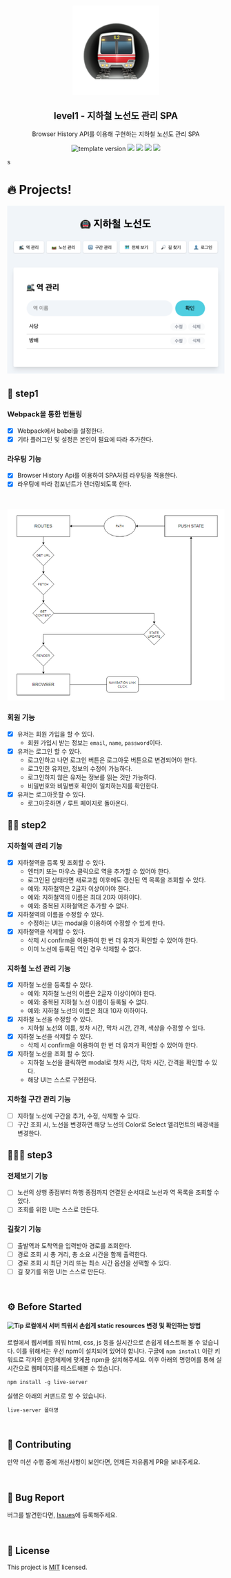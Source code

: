 <p align="middle" >
  <img width="200px;" src="./src/images/subway_emoji.png"/>
</p>
<h2 align="middle">level1 - 지하철 노선도 관리 SPA</h2>
<p align="middle">Browser History API를 이용해 구현하는 지하철 노선도 관리 SPA</p>
<p align="middle">
  <img src="https://img.shields.io/badge/version-1.0.0-blue?style=flat-square" alt="template version"/>
  <img src="https://img.shields.io/badge/language-html-red.svg?style=flat-square"/>
  <img src="https://img.shields.io/badge/language-css-blue.svg?style=flat-square"/>
  <img src="https://img.shields.io/badge/language-js-yellow.svg?style=flat-square"/>
  <img src="https://img.shields.io/badge/license-MIT-brightgreen.svg?style=flat-square"/>
</p>s

# 🔥 Projects!

<p align="middle">
  <img src="./images/readme/subway_app_preview.png">
</p>

## 🎯 step1

### Webpack을 통한 번들링

- [x] Webpack에서 babel을 설정한다.
- [x] 기타 플러그인 및 설정은 본인이 필요에 따라 추가한다.

### 라우팅 기능

- [x] Browser History Api를 이용하여 SPA처럼 라우팅을 적용한다.
- [x] 라우팅에 따라 컴포넌트가 렌더링되도록 한다.

<br><br>
<img src="./images/readme/subway_routing.png">

### 회원 기능

- [x] 유저는 회원 가입을 할 수 있다.
  - 회원 가입시 받는 정보는 `email`, `name`, `password`이다.
- [x] 유저는 로그인 할 수 있다.
  - 로그인하고 나면 로그인 버튼은 로그아웃 버튼으로 변경되어야 한다.
  - 로그인한 유저만, 정보의 수정이 가능하다.
  - 로그인하지 않은 유저는 정보를 읽는 것만 가능하다.
  - 비밀번호와 비밀번호 확인이 일치하는지를 확인한다.
- [x] 유저는 로그아웃할 수 있다.
  - 로그아웃하면 `/` 루트 페이지로 돌아온다.

## 🎯🎯 step2

### 지하철역 관리 기능

- [x] 지하철역을 등록 및 조회할 수 있다.
  - 엔터키 또는 마우스 클릭으로 역을 추가할 수 있어야 한다.
  - 로그인된 상태라면 새로고침 이후에도 갱신된 역 목록을 조회할 수 있다.
  - 예외: 지하철역은 2글자 이상이어야 한다.
  - 예외: 지하철역의 이름은 최대 20자 이하이다.
  - 예외: 중복된 지하철역은 추가할 수 없다.
- [x] 지하철역의 이름을 수정할 수 있다.
  - 수정하는 UI는 modal을 이용하여 수정할 수 있게 한다.
- [x] 지하철역을 삭제할 수 있다.
  - 삭제 시 confirm을 이용하여 한 번 더 유저가 확인할 수 있어야 한다.
  - 이미 노선에 등록된 역인 경우 삭제할 수 없다.

### 지하철 노선 관리 기능

- [x] 지하철 노선을 등록할 수 있다.
  - 예외: 지하철 노선의 이름은 2글자 이상이어야 한다.
  - 예외: 중복된 지하철 노선 이름이 등록될 수 없다.
  - 예외: 지하철 노선의 이름은 최대 10자 이하이다.
- [x] 지하철 노선을 수정할 수 있다.
  - 지하철 노선의 이름, 첫차 시간, 막차 시간, 간격, 색상을 수정할 수 있다.
- [x] 지하철 노선을 삭제할 수 있다.
  - 삭제 시 confirm을 이용하여 한 번 더 유저가 확인할 수 있어야 한다.
- [x] 지하철 노선을 조회 할 수 있다.
  - 지하철 노선을 클릭하면 modal로 첫차 시간, 막차 시간, 간격을 확인할 수 있다.
  - 해당 UI는 스스로 구현한다.

### 지하철 구간 관리 기능

- [ ] 지하철 노선에 구간을 추가, 수정, 삭제할 수 있다.
- [ ] 구간 조회 시, 노선을 변경하면 해당 노선의 Color로 Select 엘리먼트의 배경색을 변경한다.

## 🎯🎯🎯 step3

### 전체보기 기능

- [ ] 노선의 상행 종점부터 하행 종점까지 연결된 순서대로 노선과 역 목록을 조회할 수 있다.
- [ ] 조회를 위한 UI는 스스로 만든다.

### 길찾기 기능

- [ ] 출발역과 도착역을 입력받아 경로를 조회한다.
- [ ] 경로 조회 시 총 거리, 총 소요 시간을 함께 출력한다.
- [ ] 경로 조회 시 최단 거리 또는 최소 시간 옵션을 선택할 수 있다.
- [ ] 길 찾기를 위한 UI는 스스로 만든다.

<br>

## ⚙️ Before Started

#### <img alt="Tip" src="https://img.shields.io/static/v1.svg?label=&message=Tip&style=flat-square&color=673ab8"> 로컬에서 서버 띄워서 손쉽게 static resources 변경 및 확인하는 방법

로컬에서 웹서버를 띄워 html, css, js 등을 실시간으로 손쉽게 테스트해 볼 수 있습니다. 이를 위해서는 우선 npm이 설치되어 있어야 합니다. 구글에 `npm install` 이란 키워드로 각자의 운영체제에 맞게끔 npm을 설치해주세요. 이후 아래의 명령어를 통해 실시간으로 웹페이지를 테스트해볼 수 있습니다.

```
npm install -g live-server
```

실행은 아래의 커맨드로 할 수 있습니다.

```
live-server 폴더명
```

<br>

## 👏 Contributing

만약 미션 수행 중에 개선사항이 보인다면, 언제든 자유롭게 PR을 보내주세요.

<br>

## 🐞 Bug Report

버그를 발견한다면, [Issues](https://github.com/woowacourse/javascript-subway/issues)에 등록해주세요.

<br>

## 📝 License

This project is [MIT](https://github.com/woowacourse/javascript-subway/blob/main/LICENSE) licensed.
